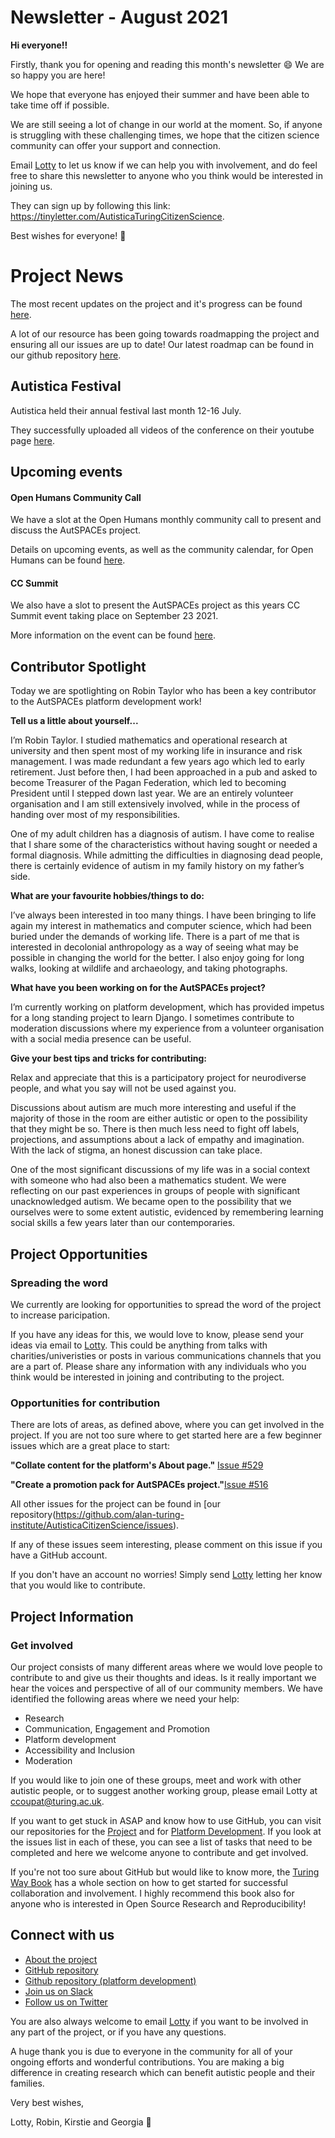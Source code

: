 # Newsletter - August 2021

**Hi everyone!!**

Firstly, thank you for opening and reading this month's newsletter 😄 We are so happy you are here!

We hope that everyone has enjoyed their summer and have been able to take time off if possible. 

We are still seeing a lot of change in our world at the moment. 
So, if anyone is struggling with these challenging times, we hope that the citizen science community can offer your support and connection.

Email [Lotty](mailto:ccoupat@turing.ac.uk) to let us know if we can help you with involvement, and do feel free to share this newsletter to anyone who you think would be interested in joining us.

They can sign up by following this link: https://tinyletter.com/AutisticaTuringCitizenScience.

Best wishes for everyone! 💮

# Project News

The most recent updates on the project and it's progress can be found [here](https://github.com/alan-turing-institute/AutisticaCitizenScience/tree/master/project-management/project-updates).

A lot of our resource has been going towards roadmapping the project and ensuring all our issues are up to date! 
Our latest roadmap can be found in our github repository [here](https://github.com/alan-turing-institute/AutisticaCitizenScience/tree/master/project-management/project-roadmap).

## Autistica Festival 

Autistica held their annual festival last month 12-16 July. 

They successfully uploaded all videos of the conference on their youtube page [here](https://www.youtube.com/playlist?list=PLg_hTtp1fDqo6CRmisAd21OKLnjG1xdQc).

## Upcoming events

#### Open Humans Community Call 

We have a slot at the Open Humans monthly community call to present and discuss the AutSPACEs project. 

Details on upcoming events, as well as the community calendar, for Open Humans can be found [here](https://docs.google.com/document/d/1p61Zp48JXYxc5tB2q7WR51ZQ8_TS0s8-LDtvVSC88QA/edit).

#### CC Summit 

We also have a slot to present the AutSPACEs project as this years CC Summit event taking place on September 23 2021. 

More information on the event can be found [here](https://summit.creativecommons.org/).

## Contributor Spotlight

Today we are spotlighting on Robin Taylor who has been a key contributor to the AutSPACEs platform development work! 

**Tell us a little about yourself...**

I’m Robin Taylor. 
I studied mathematics and operational research at university and then spent most of my working life in insurance and risk management. 
I was made redundant a few years ago which led to early retirement. 
Just before then, I had been approached in a pub and asked to become Treasurer of the Pagan Federation, which led to becoming President until I stepped down last year. 
We are an entirely volunteer organisation and I am still extensively involved, while in the process of handing over most of my responsibilities.

One of my adult children has a diagnosis of autism. 
I have come to realise that I share some of the characteristics without having sought or needed a formal diagnosis. 
While admitting the difficulties in diagnosing dead people, there is certainly evidence of autism in my family history on my father’s side.

**What are your favourite hobbies/things to do:**

I’ve always been interested in too many things. 
I have been bringing to life again my interest in mathematics and computer science, which had been buried under the demands of working life. 
There is a part of me that is interested in decolonial anthropology as a way of seeing what may be possible in changing the world for the better. 
I also enjoy going for long walks, looking at wildlife and archaeology, and taking photographs.

**What have you been working on for the AutSPACEs project?**

I’m currently working on platform development, which has provided impetus for a long standing project to learn Django.
I sometimes contribute to moderation discussions where my experience from a volunteer organisation with a social media presence can be useful.

**Give your best tips and tricks for contributing:**

Relax and appreciate that this is a participatory project for neurodiverse people, and what you say will not be used against you.

Discussions about autism are much more interesting and useful if the majority of those in the room are either autistic or open to the possibility that they might be so. 
There is then much less need to fight off labels, projections, and assumptions about a lack of empathy and imagination. 
With the lack of stigma, an honest discussion can take place. 

One of the most significant discussions of my life was in a social context with someone who had also been a mathematics student. 
We were reflecting on our past experiences in groups of people with significant unacknowledged autism. 
We became open to the possibility that we ourselves were to some extent autistic, evidenced by remembering learning social skills a few years later than our contemporaries.

## Project Opportunities

### Spreading the word

We currently are looking for opportunities to spread the word of the project to increase paricipation. 

If you have any ideas for this, we would love to know, please send your ideas via email to [Lotty](ccoupat@turing.ac.uk).
This could be anything from talks with charities/univeristies or posts in various communications channels that you are a part of. 
Please share any information with any individuals who you think would be interested in joining and contributing to the project.

### Opportunities for contribution

There are lots of areas, as defined above, where you can get involved in the project. 
If you are not too sure where to get started here are a few beginner issues which are a great place to start:

**"Collate content for the platform's About page."** [Issue #529](https://github.com/alan-turing-institute/AutisticaCitizenScience/issues/529)

**"Create a promotion pack for AutSPACEs project."**[Issue #516](https://github.com/alan-turing-institute/AutisticaCitizenScience/issues/516)

All other issues for the project can be found in [our repository(https://github.com/alan-turing-institute/AutisticaCitizenScience/issues).

If any of these issues seem interesting, please comment on this issue if you have a GitHub account. 

If you don't have an account no worries! 
Simply send [Lotty](mailto:ccoupat@turing.ac.uk) letting her know that you would like to contribute. 

## Project Information

### Get involved

Our project consists of many different areas where we would love people to contribute to and give us their thoughts and ideas.
Is it really important we hear the voices and perspective of all of our community members. 
We have identified the following areas where we need your help:

*  Research
*  Communication, Engagement and Promotion
*  Platform development
*  Accessibility and Inclusion 
*  Moderation

If you would like to join one of these groups, meet and work with other autistic people, or to suggest another working group, please email Lotty at [ccoupat@turing.ac.uk](ccoupat@turing.ac.uk).

If you want to get stuck in ASAP and know how to use GitHub, you can visit our repositories for the [Project](https://github.com/alan-turing-institute/AutisticaCitizenScience) and for [Platform Development](https://github.com/alan-turing-institute/AutSPACEs). If you look at the issues list in each of these, you can see a list of tasks that need to be completed and here we welcome anyone to contribute and get involved. 

If you're not too sure about GitHub but would like to know more, the [Turing Way Book](https://the-turing-way.netlify.app/collaboration/github-novice.html) has a whole section on how to get started for successful collaboration and involvement.
I highly recommend this book also for anyone who is interested in Open Source Research and Reproducibility! 


## Connect with us

* [About the project](https://alan-turing-institute.github.io/AutisticaCitizenScience/)
* [GitHub repository](https://github.com/alan-turing-institute/AutisticaCitizenScience)
* [Github repository (platform development)](https://github.com/alan-turing-institute/AutSPACEs) 
* [Join us on Slack](https://slackin.openhumans.org/)
* [Follow us on Twitter](https://twitter.com/AutSpaces)

You are also always welcome to email [Lotty](mailto:ccoupat@turing.ac.uk) if you want to be involved in any part of the project, or if you have any questions.

A huge thank you is due to everyone in the community for all of your ongoing efforts and wonderful contributions. 
You are making a big difference in creating research which can benefit autistic people and their families.

Very best wishes,

Lotty, Robin, Kirstie and Georgia 💮
